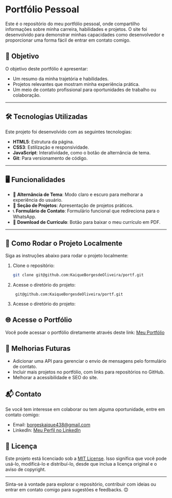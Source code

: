 # Portfólio Pessoal

Este é o repositório do meu portfólio pessoal, onde compartilho informações sobre minha carreira, habilidades e projetos. O site foi desenvolvido para demonstrar minhas capacidades como desenvolvedor e proporcionar uma forma fácil de entrar em contato comigo.

## 🎯 Objetivo

O objetivo deste portfólio é apresentar:
- Um resumo da minha trajetória e habilidades.
- Projetos relevantes que mostram minha experiência prática.
- Um meio de contato profissional para oportunidades de trabalho ou colaboração.

---

## 🛠️ Tecnologias Utilizadas

Este projeto foi desenvolvido com as seguintes tecnologias:
- **HTML5**: Estrutura da página.
- **CSS3**: Estilização e responsividade.
- **JavaScript**: Interatividade, como o botão de alternância de tema.
- **Git**: Para versionamento de código.

---

## 🖥️ Funcionalidades

- 🌙 **Alternância de Tema**: Modo claro e escuro para melhorar a experiência do usuário.
- 📂 **Seção de Projetos**: Apresentação de projetos práticos.
- 📞 **Formulário de Contato**: Formulário funcional que redireciona para o WhatsApp.
- 📄 **Download de Currículo**: Botão para baixar o meu currículo em PDF.

---

## 🚀 Como Rodar o Projeto Localmente

Siga as instruções abaixo para rodar o projeto localmente:

1. Clone o repositório:
   ```bash
   git clone git@github.com:KaiqueBorgesdeOliveira/portf.git

2. Acesse o diretório do projeto:
   ```cd
    git@github.com:KaiqueBorgesdeOliveira/portf.git

3. Acesse o diretório do projeto:
 ## 🌐 Acesse o Portfólio
Você pode acessar o portfólio diretamente através deste link: [Meu Portfólio](https://kaique-borges.netlify.app/)

## 📝 Melhorias Futuras

- Adicionar uma API para gerenciar o envio de mensagens pelo formulário de contato.
- Incluir mais projetos no portfólio, com links para repositórios no GitHub.
- Melhorar a acessibilidade e SEO do site.

## 📬 Contato

Se você tem interesse em colaborar ou tem alguma oportunidade, entre em contato comigo:

- Email: borgeskaique438@gmail.com
- LinkedIn: [Meu Perfil no LinkedIn](https://www.linkedin.com/in/kaique-borges-3b5478117/)

## 📄 Licença

Este projeto está licenciado sob a [MIT License](LICENSE). Isso significa que você pode usá-lo, modificá-lo e distribuí-lo, desde que inclua a licença original e o aviso de copyright.

---

Sinta-se à vontade para explorar o repositório, contribuir com ideias ou entrar em contato comigo para sugestões e feedbacks. 😊
